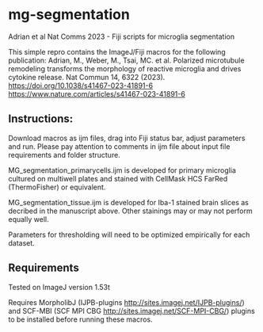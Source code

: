 # mg-segmentation
Adrian et al Nat Comms 2023 - Fiji scripts for microglia segmentation

This simple repro contains the ImageJ/Fiji macros for the following publication:
Adrian, M., Weber, M., Tsai, MC. et al. Polarized microtubule remodeling transforms the morphology of reactive microglia and drives cytokine release. Nat Commun 14, 6322 (2023). https://doi.org/10.1038/s41467-023-41891-6
https://www.nature.com/articles/s41467-023-41891-6

## Instructions:
Download macros as ijm files, drag into Fiji status bar, adjust parameters and run.
Please pay attention to comments in ijm file about input file requirements and folder structure.

MG_segmentation_primarycells.ijm is developed for primary microglia cultured on multiwell plates and stained with CellMask HCS FarRed (ThermoFisher) or equivalent.

MG_segmentation_tissue.ijm is developed for Iba-1 stained brain slices as decribed in the manuscript above. Other stainings may or may not perform equally well.

Parameters for thresholding will need to be optimized empirically for each dataset.

## Requirements

Tested on ImageJ version 1.53t

Requires MorpholibJ (IJPB-plugins http://sites.imagej.net/IJPB-plugins/) and SCF-MBI (SCF MPI CBG	http://sites.imagej.net/SCF-MPI-CBG/) plugins to be installed before running these macros.

